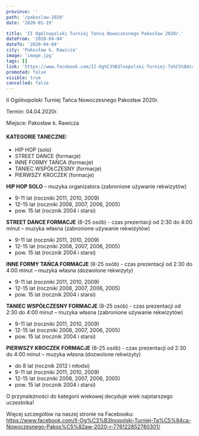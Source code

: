 ```yaml
---
province: ''
path: '/pakoslaw-2020'
date: '2020-01-19'

title: 'II Ogólnopolski Turniej Tańca Nowoczesnego Pakosław 2020r.'
dateFrom: '2020-04-04'
dateTo: '2020-04-04'
city: 'Pakosław k. Rawicza'
image: 'image.jpg'
tags: []
link: 'https://www.facebook.com/II-Og%C3%B3lnopolski-Turniej-Ta%C5%84ca-Nowoczesnego-Pakos%C5%82aw-2020-r-776122852780301/'
promoted: false
visible: true
cancelled: false
---
```

II Ogólnopolski Turniej Tańca Nowoczesnego Pakosław 2020r. 

Termin: 04.04.2020r.

Miejsce: Pakosław k. Rawicza

#### KATEGORIE TANECZNE:
- HIP HOP (solo)
- STREET DANCE (formacje)
- INNE FORMY TAŃCA (formacje)
- TANIEC WSPÓŁCZESNY (formacje)
- PIERWSZY KROCZEK (formacje)

**HIP HOP SOLO** – muzyka organizatora (zabronione używanie rekwizytów)
- 9-11 lat (roczniki 2011, 2010, 2009)
- 12-15 lat (roczniki 2008, 2007, 2006, 2005)
- pow. 15 lat (rocznik 2004 i starsi)

**STREET DANCE FORMACJE** (8-25 osób) - czas prezentacji od 2:30 do 4:00 minut – muzyka własna (zabronione używanie rekwizytów)
- 9-11 lat (roczniki 2011, 2010, 2009)
- 12-15 lat (roczniki 2008, 2007, 2006, 2005)
- pow. 15 lat (rocznik 2004 i starsi)

**INNE FORMY TAŃCA FORMACJE** (8-25 osób) - czas prezentacji od 2:30 do 4:00 minut – muzyka własna (dozwolone rekwizyty)
- 9-11 lat (roczniki 2011, 2010, 2009)
- 12-15 lat (roczniki 2008, 2007, 2006, 2005)
- pow. 15 lat (rocznik 2004 i starsi)

**TANIEC WSPÓŁCZESNY FORMACJE** (8-25 osób) - czas prezentacji od 2:30 do 4:00 minut – muzyka własna (zabronione używanie rekwizytów)
- 9-11 lat (roczniki 2011, 2010, 2009)
- 12-15 lat (roczniki 2008, 2007, 2006, 2005)
- pow. 15 lat (rocznik 2004 i starsi)

**PIERWSZY KROCZEK FORMACJE** (8-25 osób) - czas prezentacji od 2:30 do 4:00 minut – muzyka własna (dozwolone rekwizyty)
- do 8 lat (rocznik 2012 i młodsi)
- 9-11 lat (roczniki 2011, 2010, 2009)
- 12-15 lat (roczniki 2008, 2007, 2006, 2005)
- pow. 15 lat (rocznik 2004 i starsi)

O przynależności do kategorii wiekowej decyduje wiek najstarszego uczestnika!

Więcej szczegółów na naszej stronie na Facebooku: https://www.facebook.com/II-Og%C3%B3lnopolski-Turniej-Ta%C5%84ca-Nowoczesnego-Pakos%C5%82aw-2020-r-776122852780301/
